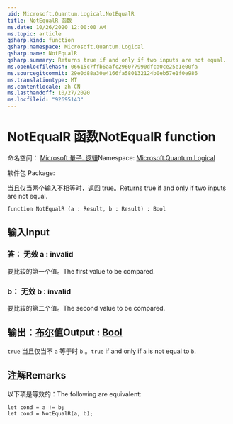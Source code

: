 ```yaml
---
uid: Microsoft.Quantum.Logical.NotEqualR
title: NotEqualR 函数
ms.date: 10/26/2020 12:00:00 AM
ms.topic: article
qsharp.kind: function
qsharp.namespace: Microsoft.Quantum.Logical
qsharp.name: NotEqualR
qsharp.summary: Returns true if and only if two inputs are not equal.
ms.openlocfilehash: 06615c7ffb6aafc296077990dfca0ce25e1e00fa
ms.sourcegitcommit: 29e0d88a30e4166fa580132124b0eb57e1f0e986
ms.translationtype: MT
ms.contentlocale: zh-CN
ms.lasthandoff: 10/27/2020
ms.locfileid: "92695143"
---
```

# <a name="notequalr-function"></a><span data-ttu-id="3e3f5-102">NotEqualR 函数</span><span class="sxs-lookup"><span data-stu-id="3e3f5-102">NotEqualR function</span></span>

<span data-ttu-id="3e3f5-103">命名空间： [Microsoft 量子. 逻辑](xref:Microsoft.Quantum.Logical)</span><span class="sxs-lookup"><span data-stu-id="3e3f5-103">Namespace: [Microsoft.Quantum.Logical](xref:Microsoft.Quantum.Logical)</span></span>

<span data-ttu-id="3e3f5-104">软件包 [](https://nuget.org/packages/)</span><span class="sxs-lookup"><span data-stu-id="3e3f5-104">Package: [](https://nuget.org/packages/)</span></span>


<span data-ttu-id="3e3f5-105">当且仅当两个输入不相等时，返回 true。</span><span class="sxs-lookup"><span data-stu-id="3e3f5-105">Returns true if and only if two inputs are not equal.</span></span>

```qsharp
function NotEqualR (a : Result, b : Result) : Bool
```


## <a name="input"></a><span data-ttu-id="3e3f5-106">输入</span><span class="sxs-lookup"><span data-stu-id="3e3f5-106">Input</span></span>

### <a name="a--__invalidresult__"></a><span data-ttu-id="3e3f5-107">答： __无效 <Result>__</span><span class="sxs-lookup"><span data-stu-id="3e3f5-107">a : __invalid<Result>__</span></span>

<span data-ttu-id="3e3f5-108">要比较的第一个值。</span><span class="sxs-lookup"><span data-stu-id="3e3f5-108">The first value to be compared.</span></span>


### <a name="b--__invalidresult__"></a><span data-ttu-id="3e3f5-109">b： __无效 <Result>__</span><span class="sxs-lookup"><span data-stu-id="3e3f5-109">b : __invalid<Result>__</span></span>

<span data-ttu-id="3e3f5-110">要比较的第二个值。</span><span class="sxs-lookup"><span data-stu-id="3e3f5-110">The second value to be compared.</span></span>



## <a name="output--bool"></a><span data-ttu-id="3e3f5-111">输出：[布尔](xref:microsoft.quantum.lang-ref.bool)值</span><span class="sxs-lookup"><span data-stu-id="3e3f5-111">Output : [Bool](xref:microsoft.quantum.lang-ref.bool)</span></span>

<span data-ttu-id="3e3f5-112">`true` 当且仅当不 `a` 等于时 `b` 。</span><span class="sxs-lookup"><span data-stu-id="3e3f5-112">`true` if and only if `a` is not equal to `b`.</span></span>

## <a name="remarks"></a><span data-ttu-id="3e3f5-113">注解</span><span class="sxs-lookup"><span data-stu-id="3e3f5-113">Remarks</span></span>

<span data-ttu-id="3e3f5-114">以下项是等效的：</span><span class="sxs-lookup"><span data-stu-id="3e3f5-114">The following are equivalent:</span></span>

```Q#
let cond = a != b;
let cond = NotEqualR(a, b);
```